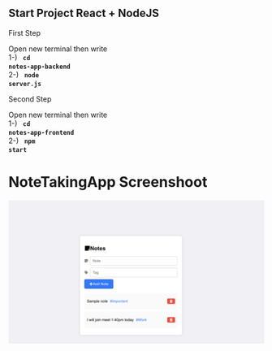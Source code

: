 ## Start Project React + NodeJS

First Step <br>

Open new terminal then write <br> 
1-) <code> **cd notes-app-backend** </code> <br>
2-) <code> **node server.js** </code> <br>

Second Step <br>

Open new terminal then write <br> 
1-) <code> **cd notes-app-frontend** </code> <br>
2-) <code> **npm start** </code> <br>

# NoteTakingApp Screenshoot

![Örnek resim](https://github.com/geuvip/NoteTakingApp/blob/main/note-taking-app.png)


